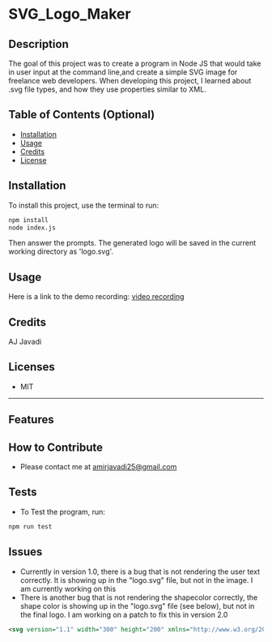 # SVG_Logo_Maker

## Description
The goal of this project was to create a program in Node JS that would take in user input at the command line,and create a simple SVG image for freelance web developers.  When developing this project, I learned about .svg file types, and how they use properties similar to XML. 

<!-- Provide a short description explaining the what, why, and how of your project. Use the following questions as a guide:

- What was your motivation?
- Why did you build this project? (Note: the answer is not "Because it was a homework assignment.")
- What problem does it solve?
- What did you learn? -->

## Table of Contents (Optional)



- [Installation](#installation)
- [Usage](#usage)
- [Credits](#credits)
- [License](#license)

## Installation
<!-- 
What are the steps required to install your project? Provide a step-by-step description of how to get the development environment running. -->
To install this project, use the terminal to run:
 ```sh
npm install
node index.js

```
Then answer the prompts. The generated logo will be saved in the current working directory as 'logo.svg'.

## Usage

Here is a link to the demo recording:
[video recording](https://watch.screencastify.com/v/M6bqihB3FOSGpWPnixVO)

<!-- Provide instructions and examples for use. Include screenshots as needed.

To add a screenshot, create an `assets/images` folder in your repository and upload your screenshot to it. Then, using the relative filepath, add it to your README using the following syntax:

    ```md
    ![alt text](assets/images/screenshot.png)
    ``` -->

## Credits
<!-- 
List your collaborators, if any, with links to their GitHub profiles.

If you used any third-party assets that require attribution, list the creators with links to their primary web presence in this section.

If you followed tutorials, include links to those here as well. -->
AJ Javadi

## Licenses
* MIT 
<!-- The last section of a high-quality README file is the license. This lets other developers know what they can and cannot do with your project. If you need help choosing a license, refer to [https://choosealicense.com/](https://choosealicense.com/). -->

---

<!-- 🏆 The previous sections are the bare minimum, and your project will ultimately determine the content of this document. You might also want to consider adding the following sections.

## Badges

![badmath](https://img.shields.io/github/languages/top/lernantino/badmath)

Badges aren't necessary, per se, but they demonstrate street cred. Badges let other developers know that you know what you're doing. Check out the badges hosted by [shields.io](https://shields.io/). You may not understand what they all represent now, but you will in time. -->

## Features



<!-- If your project has a lot of features, list them here. -->

## How to Contribute
* Please contact me at amirjavadi25@gmail.com

<!-- If you created an application or package and would like other developers to contribute it, you can include guidelines for how to do so. The [Contributor Covenant](https://www.contributor-covenant.org/) is an industry standard, but you can always write your own if you'd prefer. -->

## Tests
- To Test the program, run:
```sh
npm run test
```


<!-- Go the extra mile and write tests for your application. Then provide examples on how to run them here. -->

## Issues
- Currently in version 1.0, there is a bug that is not rendering the user text correctly. It is showing up in the "logo.svg" file, but not in the image. I am currently working on this
- There is another bug that is not rendering the shapecolor correctly, the shape color is showing up in the "logo.svg" file (see below), but not in the final logo. I am working on a patch to fix this in version 2.0

```xml
<svg version="1.1" width="300" height="200" xmlns="http://www.w3.org/2000/svg"><text x="150" y="125" font-size="60" text-anchor="middle" fill="Blue">AJ</text><rect x="90" y="40" width="120" height="120" fill="" /></svg>
```

